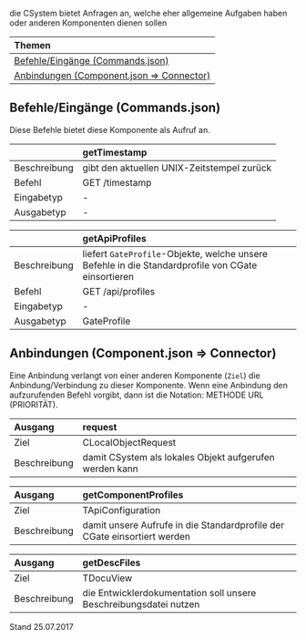 <!--
  - @file de.md
  -
  - @license http://www.gnu.org/licenses/gpl-3.0.html GPL version 3
  -
  - @package OSTEPU (https://github.com/ostepu/ostepu-core)
  - @since -
  -
  - @author Till Uhlig <till.uhlig@student.uni-halle.de>
  - @date 2017
  -
 -->

die CSystem bietet Anfragen an, welche eher allgemeine Aufgaben haben oder anderen Komponenten dienen sollen

| Themen |
| :- |
| [Befehle/Eingänge (Commands.json)](#eingaenge) |
| [Anbindungen (Component.json => Connector)](#anbindungen) |

## <a name='eingaenge'></a>Befehle/Eingänge (Commands.json)
Diese Befehle bietet diese Komponente als Aufruf an.

||getTimestamp|
| :----------- |:----- |
|Beschreibung| gibt den aktuellen UNIX-Zeitstempel zurück|
|Befehl| GET /timestamp|
|Eingabetyp| -|
|Ausgabetyp| -|

||getApiProfiles|
| :----------- |:----- |
|Beschreibung| liefert `GateProfile`-Objekte, welche unsere Befehle in die Standardprofile von CGate einsortieren|
|Befehl| GET /api/profiles|
|Eingabetyp| -|
|Ausgabetyp| GateProfile|


## <a name='anbindungen'></a>Anbindungen (Component.json => Connector)
Eine Anbindung verlangt von einer anderen Komponente (`Ziel`) die Anbindung/Verbindung zu dieser Komponente.
Wenn eine Anbindung den aufzurufenden Befehl vorgibt, dann ist die Notation: METHODE URL (PRIORITÄT).

|Ausgang|request|
| :----------- |:----- |
|Ziel| CLocalObjectRequest|
|Beschreibung| damit CSystem als lokales Objekt aufgerufen werden kann|

|Ausgang|getComponentProfiles|
| :----------- |:----- |
|Ziel| TApiConfiguration|
|Beschreibung| damit unsere Aufrufe in die Standardprofile der CGate einsortiert werden|

|Ausgang|getDescFiles|
| :----------- |:----- |
|Ziel| TDocuView|
|Beschreibung| die Entwicklerdokumentation soll unsere Beschreibungsdatei nutzen|


Stand 25.07.2017
